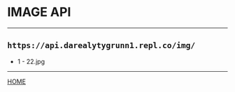 # IMAGE API
----------------------------------------------
```https://api.darealytygrunn1.repl.co/img/```
----------------------------------------------
* 1 - 22.jpg
----------------------------------------------
[HOME](./readme.md)

